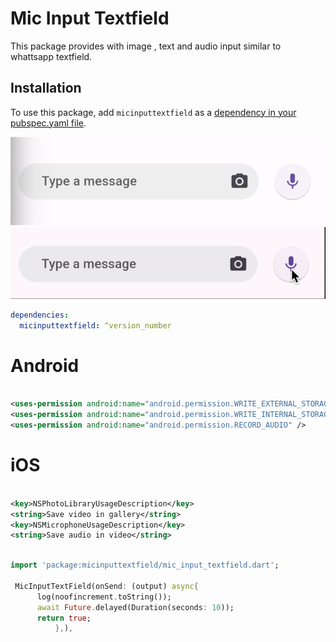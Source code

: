 # Mic Input Textfield

This package provides with image , text and audio input similar to whattsapp textfield.

## Installation

To use this package, add `micinputtextfield` as a [dependency in your pubspec.yaml file](https://flutter.dev/docs/development/packages-and-plugins/using-packages).

![Demo](./ui.png)
![Demo Vedio](./ui.gif)

```yaml
dependencies:
  micinputtextfield: ^version_number
```

# Android

```xml

<uses-permission android:name="android.permission.WRITE_EXTERNAL_STORAGE" />
<uses-permission android:name="android.permission.WRITE_INTERNAL_STORAGE" />
<uses-permission android:name="android.permission.RECORD_AUDIO" />

```

# iOS

```xml

<key>NSPhotoLibraryUsageDescription</key>
<string>Save video in gallery</string>
<key>NSMicrophoneUsageDescription</key>
<string>Save audio in video</string>

```

```dart

import 'package:micinputtextfield/mic_input_textfield.dart';

 MicInputTextField(onSend: (output) async{
      log(noofincrement.toString());
      await Future.delayed(Duration(seconds: 10));
      return true;
          },),

```
